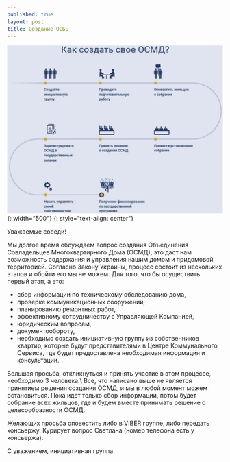 ```yaml
---
published: true
layout: post
title: Создание ОСББ
---
```


![Схема создания ОСМД](/assets/images/osmd-v-ukraine-shema-sozdaniya.jpg){: width="500"}
{: style="text-align: center"}

Уважаемые соседи!

Мы долгое время обсуждаем вопрос создания Объединения Совладельцев Многоквартирного Дома (ОСМД), это даст нам возможность содержания и управления нашим домом и придомовой территорией.
Согласно Закону Украины, процесс состоит из нескольких этапов и обойти его мы не можем. Для того, что бы осуществить первый этап, а это:
- сбор информации по техническому обследованию дома,
- проверке коммуникационных сооружений,
- планированию ремонтных работ,
- эффективному сотрудничеству с Управляющей Компанией,
- юридическим вопросам,
- документообороту,
- необходимо создать инициативную группу из собственников квартир, которые будут представителями в Центре Коммунального Сервиса, где будет предоставлена необходимая информация и консультации.

Большая просьба, откликнуться и принять участие в этом процессе, необходимо 3 человека.\\
Все, что написано выше не является принятием решения создания ОСМД, и мы в любой момент можем остановиться. Пока идет только сбор информации, потом будет собрание всех жильцов, где и будем вместе принимать решение о
целесообразности ОСМД.

Желающих просьба оповестить либо в VIBER группе, либо передать консьержу.
Курирует вопрос Светлана (номер телефона есть у консьержа).

С уважением,
инициативная группа
